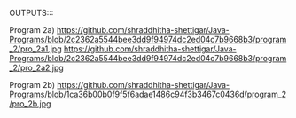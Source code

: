 OUTPUTS:::

Program 2a) https://github.com/shraddhitha-shettigar/Java-Programs/blob/2c2362a5544bee3dd9f94974dc2ed04c7b9668b3/program_2/pro_2a1.jpg
            https://github.com/shraddhitha-shettigar/Java-Programs/blob/2c2362a5544bee3dd9f94974dc2ed04c7b9668b3/program_2/pro_2a2.jpg

Program 2b) https://github.com/shraddhitha-shettigar/Java-Programs/blob/1ca36b00b0f9f5f6adae1486c94f3b3467c0436d/program_2/pro_2b.jpg
